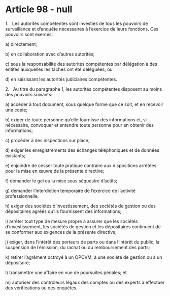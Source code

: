 # Article 98 - null


1.   Les autorités compétentes sont investies de tous les pouvoirs de surveillance et d’enquête nécessaires à l’exercice de leurs fonctions. Ces pouvoirs sont exercés:

a) directement;

b) en collaboration avec d’autres autorités;

c) sous la responsabilité des autorités compétentes par délégation à des entités auxquelles les tâches ont été déléguées; ou

d) en saisissant les autorités judiciaires compétentes.

2.   Au titre du paragraphe 1, les autorités compétentes disposent au moins des pouvoirs suivants:

a) accéder à tout document, sous quelque forme que ce soit, et en recevoir une copie;

b) exiger de toute personne qu’elle fournisse des informations et, si nécessaire, convoquer et entendre toute personne pour en obtenir des informations;

c) procéder à des inspections sur place;

d) exiger les enregistrements des échanges téléphoniques et de données existants;

e) enjoindre de cesser toute pratique contraire aux dispositions arrêtées pour la mise en œuvre de la présente directive;

f) demander le gel ou la mise sous séquestre d’actifs;

g) demander l’interdiction temporaire de l’exercice de l’activité professionnelle;

h) exiger des sociétés d’investissement, des sociétés de gestion ou des dépositaires agréés qu’ils fournissent des informations;

i) arrêter tout type de mesure propre à assurer que les sociétés d’investissement, les sociétés de gestion et les dépositaires continuent de se conformer aux exigences de la présente directive;

j) exiger, dans l’intérêt des porteurs de parts ou dans l’intérêt du public, la suspension de l’émission, du rachat ou du remboursement des parts;

k) retirer l’agrément octroyé à un OPCVM, à une société de gestion ou à un dépositaire;

l) transmettre une affaire en vue de poursuites pénales; et

m) autoriser des contrôleurs légaux des comptes ou des experts à effectuer des vérifications ou des enquêtes.
